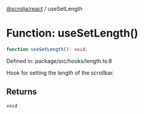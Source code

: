 [@scrolia/react](../README.md) / useSetLength

# Function: useSetLength()

```ts
function useSetLength(): void;
```

Defined in: package/src/hooks/length.ts:8

Hook for setting the length of the scrollbar.

## Returns

`void`
